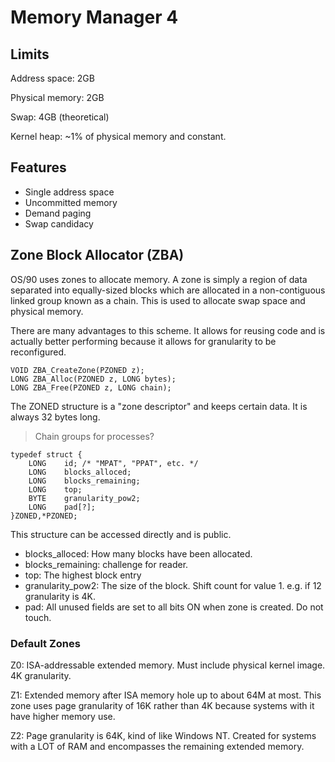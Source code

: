 # Memory Manager 4

## Limits

Address space: 2GB

Physical memory: 2GB

Swap: 4GB (theoretical)

Kernel heap: ~1% of physical memory and constant.

## Features

- Single address space
- Uncommitted memory
- Demand paging
- Swap candidacy

## Zone Block Allocator (ZBA)

OS/90 uses zones to allocate memory. A zone is simply a region of data separated into equally-sized blocks which are allocated in a non-contiguous linked group known as a chain. This is used to allocate swap space and physical memory.

There are many advantages to this scheme. It allows for reusing code and is actually better performing because it allows for granularity to be reconfigured.

```
VOID ZBA_CreateZone(PZONED z);
LONG ZBA_Alloc(PZONED z, LONG bytes);
LONG ZBA_Free(PZONED z, LONG chain);
```

The ZONED structure is a "zone descriptor" and keeps certain data. It is always 32 bytes long.
> Chain groups for processes?
```
typedef struct {
	LONG    id; /* "MPAT", "PPAT", etc. */
	LONG    blocks_alloced;
	LONG    blocks_remaining;
	LONG    top;
	BYTE    granularity_pow2;
	LONG    pad[?];
}ZONED,*PZONED;
```

This structure can be accessed directly and is public.

- blocks_alloced: How many blocks have been allocated.
- blocks_remaining: challenge for reader.
- top: The highest block entry
- granularity_pow2: The size of the block. Shift count for value 1. e.g. if 12 granularity is 4K.
- pad: All unused fields are set to all bits ON when zone is created. Do not touch.

### Default Zones

Z0: ISA-addressable extended memory. Must include physical kernel image. 4K granularity.

Z1: Extended memory after ISA memory hole up to about 64M at most. This zone uses page granularity of 16K rather than 4K because systems with it have higher memory use.

Z2: Page granularity is 64K, kind of like Windows NT. Created for systems with a LOT of RAM and encompasses the remaining extended memory.
